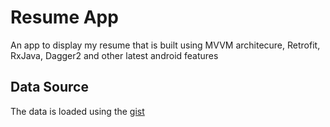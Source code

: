 # Resume App
An app to display my resume that is built using MVVM architecure, Retrofit, RxJava, Dagger2 and other latest android features
## Data Source
The data is loaded using the [gist](https://gist.github.com/dpsinghvij/70d574456b74409ec4ebabae620ac8ba)
